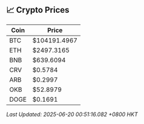 ## 📈 Crypto Prices

| Coin | Price |
| ---- | ----- |
| BTC | $104191.4967 |
| ETH | $2497.3165 |
| BNB | $639.6094 |
| CRV | $0.5784 |
| ARB | $0.2997 |
| OKB | $52.8979 |
| DOGE | $0.1691 |

_Last Updated: 2025-06-20 00:51:16.082 +0800 HKT_